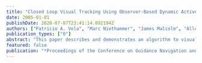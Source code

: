 ```yaml
---
title: "Closed Loop Visual Tracking Using Observer-Based Dynamic Active Contours"
date: 2005-01-01
publishDate: 2020-07-07T23:41:14.092194Z
authors: ["Patricio A. Vela", "Marc Niethammer", "James Malcolm", "Allen Tannenbaum"]
publication_types: ["0"]
abstract: "This paper describes and demonstrates an algorithm to visually track ying vehicles in a leader-follower scenario. The algorithm consists of two nested control loops. One that assures a proper position estimation for the object(s) to be followed (the visual observer) and one that exploits this position estimation to control the maneuvers of the follower such that it pursues the leader. The visual observer is based on some novel geometric principles tailored to controlled active vision. In particular, we describe the use of dynamic active contours as motion priors for such geometrically motivated observers."
featured: false
publication: "*Proceedings of the Conference on Guidance Navigation and Control*"
---
```


